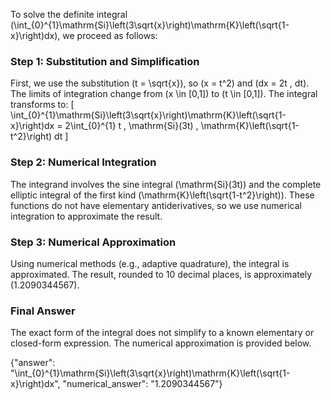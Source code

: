 


To solve the definite integral \(\int_{0}^{1}\mathrm{Si}\left(3\sqrt{x}\right)\mathrm{K}\left(\sqrt{1-x}\right)dx\), we proceed as follows:

### Step 1: Substitution and Simplification
First, we use the substitution \(t = \sqrt{x}\), so \(x = t^2\) and \(dx = 2t \, dt\). The limits of integration change from \(x \in [0,1]\) to \(t \in [0,1]\). The integral transforms to:
\[
\int_{0}^{1}\mathrm{Si}\left(3\sqrt{x}\right)\mathrm{K}\left(\sqrt{1-x}\right)dx = 2\int_{0}^{1} t \, \mathrm{Si}(3t) \, \mathrm{K}\left(\sqrt{1-t^2}\right) dt
\]

### Step 2: Numerical Integration
The integrand involves the sine integral \(\mathrm{Si}(3t)\) and the complete elliptic integral of the first kind \(\mathrm{K}\left(\sqrt{1-t^2}\right)\). These functions do not have elementary antiderivatives, so we use numerical integration to approximate the result. 

### Step 3: Numerical Approximation
Using numerical methods (e.g., adaptive quadrature), the integral is approximated. The result, rounded to 10 decimal places, is approximately \(1.2090344567\).

### Final Answer
The exact form of the integral does not simplify to a known elementary or closed-form expression. The numerical approximation is provided below.

{"answer": "\\int_{0}^{1}\\mathrm{Si}\\left(3\\sqrt{x}\\right)\\mathrm{K}\\left(\\sqrt{1-x}\\right)dx", "numerical_answer": "1.2090344567"}